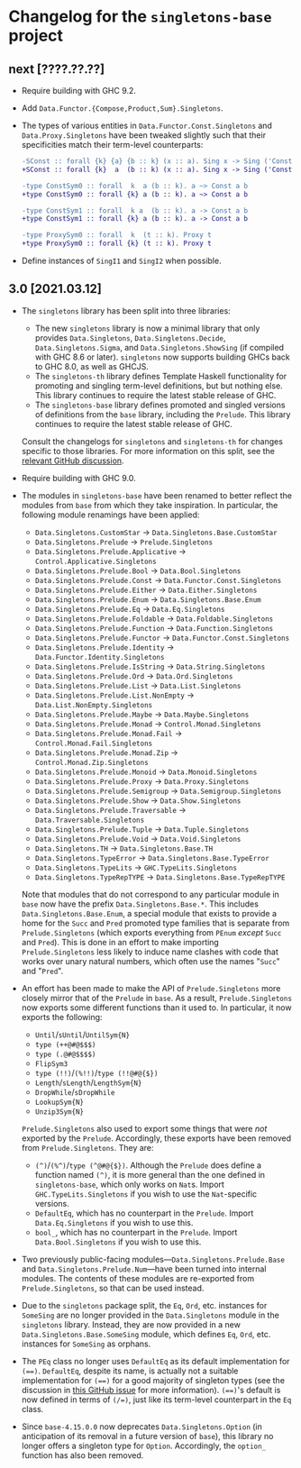 Changelog for the `singletons-base` project
===========================================

next [????.??.??]
-----------------
* Require building with GHC 9.2.
* Add `Data.Functor.{Compose,Product,Sum}.Singletons`.
* The types of various entities in `Data.Functor.Const.Singletons` and
  `Data.Proxy.Singletons` have been tweaked slightly such that their
  specificities match their term-level counterparts:

  ```diff
  -SConst :: forall {k} {a} {b :: k} (x :: a). Sing x -> Sing ('Const @a @b x)
  +SConst :: forall {k}  a  (b :: k) (x :: a). Sing x -> Sing ('Const @a @b x)

  -type ConstSym0 :: forall  k  a (b :: k). a ~> Const a b
  +type ConstSym0 :: forall {k} a (b :: k). a ~> Const a b

  -type ConstSym1 :: forall  k a  (b :: k). a -> Const a b
  +type ConstSym1 :: forall {k} a (b :: k). a -> Const a b

  -type ProxySym0 :: forall  k  (t :: k). Proxy t
  +type ProxySym0 :: forall {k} (t :: k). Proxy t
  ```
* Define instances of `SingI1` and `SingI2` when possible.

3.0 [2021.03.12]
----------------
* The `singletons` library has been split into three libraries:

  * The new `singletons` library is now a minimal library that only provides
    `Data.Singletons`, `Data.Singletons.Decide`, `Data.Singletons.Sigma`, and
    `Data.Singletons.ShowSing` (if compiled with GHC 8.6 or later).
    `singletons` now supports building GHCs back to GHC 8.0, as well as GHCJS.
  * The `singletons-th` library defines Template Haskell functionality for
    promoting and singling term-level definitions, but but nothing else. This
    library continues to require the latest stable release of GHC.
  * The `singletons-base` library defines promoted and singled versions of
    definitions from the `base` library, including the `Prelude`. This library
    continues to require the latest stable release of GHC.

  Consult the changelogs for `singletons` and `singletons-th` for changes
  specific to those libraries. For more information on this split, see the
  [relevant GitHub discussion](https://github.com/goldfirere/singletons/issues/420).
* Require building with GHC 9.0.
* The modules in `singletons-base` have been renamed to better reflect the
  modules from `base` from which they take inspiration. In particular, the
  following module renamings have been applied:

  * `Data.Singletons.CustomStar`            -> `Data.Singletons.Base.CustomStar`
  * `Data.Singletons.Prelude`               -> `Prelude.Singletons`
  * `Data.Singletons.Prelude.Applicative`   -> `Control.Applicative.Singletons`
  * `Data.Singletons.Prelude.Bool`          -> `Data.Bool.Singletons`
  * `Data.Singletons.Prelude.Const`         -> `Data.Functor.Const.Singletons`
  * `Data.Singletons.Prelude.Either`        -> `Data.Either.Singletons`
  * `Data.Singletons.Prelude.Enum`          -> `Data.Singletons.Base.Enum`
  * `Data.Singletons.Prelude.Eq`            -> `Data.Eq.Singletons`
  * `Data.Singletons.Prelude.Foldable`      -> `Data.Foldable.Singletons`
  * `Data.Singletons.Prelude.Function`      -> `Data.Function.Singletons`
  * `Data.Singletons.Prelude.Functor`       -> `Data.Functor.Const.Singletons`
  * `Data.Singletons.Prelude.Identity`      -> `Data.Functor.Identity.Singletons`
  * `Data.Singletons.Prelude.IsString`      -> `Data.String.Singletons`
  * `Data.Singletons.Prelude.Ord`           -> `Data.Ord.Singletons`
  * `Data.Singletons.Prelude.List`          -> `Data.List.Singletons`
  * `Data.Singletons.Prelude.List.NonEmpty` -> `Data.List.NonEmpty.Singletons`
  * `Data.Singletons.Prelude.Maybe`         -> `Data.Maybe.Singletons`
  * `Data.Singletons.Prelude.Monad`         -> `Control.Monad.Singletons`
  * `Data.Singletons.Prelude.Monad.Fail`    -> `Control.Monad.Fail.Singletons`
  * `Data.Singletons.Prelude.Monad.Zip`     -> `Control.Monad.Zip.Singletons`
  * `Data.Singletons.Prelude.Monoid`        -> `Data.Monoid.Singletons`
  * `Data.Singletons.Prelude.Proxy`         -> `Data.Proxy.Singletons`
  * `Data.Singletons.Prelude.Semigroup`     -> `Data.Semigroup.Singletons`
  * `Data.Singletons.Prelude.Show`          -> `Data.Show.Singletons`
  * `Data.Singletons.Prelude.Traversable`   -> `Data.Traversable.Singletons`
  * `Data.Singletons.Prelude.Tuple`         -> `Data.Tuple.Singletons`
  * `Data.Singletons.Prelude.Void`          -> `Data.Void.Singletons`
  * `Data.Singletons.TH`                    -> `Data.Singletons.Base.TH`
  * `Data.Singletons.TypeError`             -> `Data.Singletons.Base.TypeError`
  * `Data.Singletons.TypeLits`              -> `GHC.TypeLits.Singletons`
  * `Data.Singletons.TypeRepTYPE`           -> `Data.Singletons.Base.TypeRepTYPE`

  Note that modules that do not correspond to any particular module in `base`
  now have the prefix `Data.Singletons.Base.*`. This includes
  `Data.Singletons.Base.Enum`, a special module that exists to provide a
  home for the `Succ` and `Pred` promoted type families that is separate from
  `Prelude.Singletons` (which exports everything from `PEnum` _except_ `Succ`
  and `Pred`). This is done in an effort to make importing `Prelude.Singletons`
  less likely to induce name clashes with code that works over unary natural
  numbers, which often use the names "`Succ`" and "`Pred`".
* An effort has been made to make the API of `Prelude.Singletons` more closely
  mirror that of the `Prelude` in `base`. As a result, `Prelude.Singletons` now
  exports some different functions than it used to. In particular, it now
  exports the following:

  * `Until`/`sUntil`/`UntilSym{N}`
  * `type (++@#@$$$)`
  * `type (.@#@$$$$)`
  * `FlipSym3`
  * `type (!!)`/`(%!!)`/`type (!!@#@{$})`
  * `Length`/`sLength`/`LengthSym{N}`
  * `DropWhile`/`sDropWhile`
  * `LookupSym{N}`
  * `Unzip3Sym{N}`

  `Prelude.Singletons` also used to export some things that were _not_ exported
  by the `Prelude`. Accordingly, these exports have been removed from
  `Prelude.Singletons`. They are:

  * `(^)`/`(%^)`/`type (^@#@{$})`. Although the `Prelude` does define a
    function named `(^)`, it is more general than the one defined in
    `singletons-base`, which only works on `Nat`s. Import
    `GHC.TypeLits.Singletons` if you wish to use the `Nat`-specific versions.
  * `DefaultEq`, which has no counterpart in the `Prelude`.
    Import `Data.Eq.Singletons` if you wish to use this.
  * `bool_`, which has no counterpart in the `Prelude`.
    Import `Data.Bool.Singletons` if you wish to use this.
* Two previously public-facing modules—`Data.Singletons.Prelude.Base` and
  `Data.Singletons.Prelude.Num`—have been turned into internal modules. The
  contents of these modules are re-exported from `Prelude.Singletons`, so that
  can be used instead.
* Due to the `singletons` package split, the `Eq`, `Ord`, etc. instances for
  `SomeSing` are no longer provided in the `Data.Singletons` module in the
  `singletons` library. Instead, they are now provided in a new
  `Data.Singletons.Base.SomeSing` module, which defines `Eq`, `Ord`, etc.
  instances for `SomeSing` as orphans.
* The `PEq` class no longer uses `DefaultEq` as its default implementation for
  `(==)`. `DefaultEq`, despite its name, is actually not a suitable
  implementation for `(==)` for a good majority of singleton types
  (see the discussion in
  [this GitHub issue](https://github.com/goldfirere/singletons/issues/457)
  for more information). `(==)`'s default is now defined in terms of `(/=)`,
  just like its term-level counterpart in the `Eq` class.
* Since `base-4.15.0.0` now deprecates `Data.Singletons.Option` (in
  anticipation of its removal in a future version of `base`), this library no
  longer offers a singleton type for `Option`. Accordingly, the `option_`
  function has also been removed.
